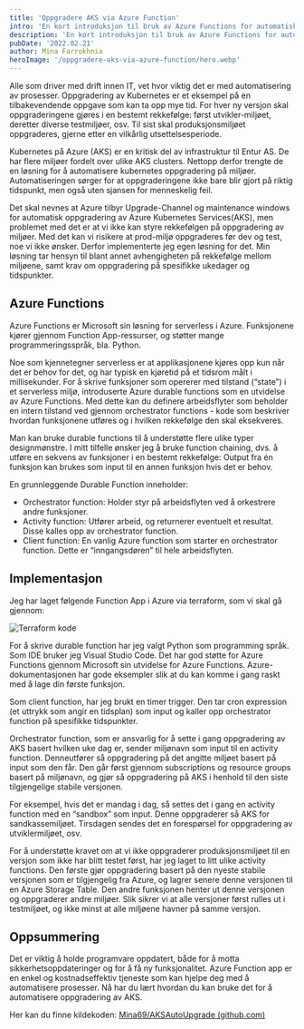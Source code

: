 ```yaml
---
title: 'Oppgradere AKS via Azure Function'
intro: 'En kort introduksjon til bruk av Azure Functions for automatisk oppgradering av Azure Kubernetes Service.'
description: 'En kort introduksjon til bruk av Azure Functions for automatisk oppgradering av Azure Kubernetes Service'
pubDate: '2022.02.21'
author: Mina Farrokhnia
heroImage: '/oppgradere-aks-via-azure-function/hero.webp'
---
```


Alle som driver med drift innen IT, vet hvor viktig det er med automatisering av prosesser. Oppgradering av Kubernetes er et eksempel på en tilbakevendende oppgave som kan ta opp mye tid. For hver ny versjon skal oppgraderingene gjøres i en bestemt rekkefølge: først utvikler-miljøet, deretter diverse testmiljøer, osv. Til sist skal produksjonsmiljøet oppgraderes, gjerne etter en vilkårlig utsettelsesperiode.

Kubernetes på Azure (AKS) er en kritisk del av infrastruktur til Entur AS. De har flere miljøer fordelt over ulike AKS clusters. Nettopp derfor trengte de en løsning for å automatisere kubernetes oppgradering på miljøer. Automatiseringen sørger for at oppgraderingene ikke bare blir gjort på riktig tidspunkt, men også uten sjansen for menneskelig feil.

Det skal nevnes at Azure tilbyr Upgrade-Channel og maintenance windows for automatisk oppgradering av Azure Kubernetes Services(AKS), men problemet med det er at vi ikke kan styre rekkefølgen på oppgradering av miljøer. Med det kan vi risikere at prod-miljø oppgraderes før dev og test, noe vi ikke ønsker. Derfor implementerte jeg egen løsning for det. Min løsning tar hensyn til blant annet avhengigheten på rekkefølge mellom miljøene, samt krav om oppgradering på spesifikke ukedager og tidspunkter.

## Azure Functions

Azure Functions er Microsoft sin løsning for serverless i Azure. Funksjonene kjører gjennom Function App-ressurser, og støtter mange programmeringsspråk, bla. Python.

Noe som kjennetegner serverless er at applikasjonene kjøres opp kun når det er behov for det, og har typisk en kjøretid på et tidsrom målt i millisekunder. For å skrive funksjoner som opererer med tilstand (“state”) i et serverless miljø, introduserte Azure durable functions som en utvidelse av Azure Functions. Med dette kan du definere arbeidsflyter som beholder en intern tilstand ved gjennom orchestrator functions - kode som beskriver hvordan funksjonene utføres og i hvilken rekkefølge den skal eksekveres.

Man kan bruke durable functions til å understøtte flere ulike typer designmønstre. I mitt tilfelle ønsker jeg å bruke function chaining, dvs. å utføre en sekvens av funksjoner i en bestemt rekkefølge: Output fra én funksjon kan brukes som input til en annen funksjon hvis det er behov.

En grunnleggende Durable Function inneholder:

- Orchestrator function: Holder styr på arbeidsflyten ved å orkestrere andre funksjoner.
- Activity function: Utfører arbeid, og returnerer eventuelt et resultat. Disse kalles opp av orchestrator function.
- Client function: En vanlig Azure function som starter en orchestrator function. Dette er “inngangsdøren” til hele arbeidsflyten.

## Implementasjon

Jeg har laget følgende Function App i Azure via terraform, som vi skal gå gjennom:

![Terraform kode](/oppgradere-aks-via-azure-function/terraform.webp)

For å skrive durable function har jeg valgt Python som programming språk. Som IDE bruker jeg Visual Studio Code. Det har god støtte for Azure Functions gjennom Microsoft sin utvidelse for Azure Functions. Azure-dokumentasjonen har gode eksempler slik at du kan komme i gang raskt med å lage din første funksjon.

Som client function, har jeg brukt en timer trigger. Den tar cron expression (et uttrykk som angir en tidsplan) som input og kaller opp orchestrator function på spesifikke tidspunkter.

Orchestrator function, som er ansvarlig for å sette i gang oppgradering av AKS basert hvilken uke dag er, sender miljønavn som input til en activity function. Denneutfører så oppgradering på det angitte miljøet basert på input som den får. Den går først gjennom subscriptions og resource groups basert på miljønavn, og gjør så oppgradering på AKS i henhold til den siste tilgjengelige stabile versjonen.

For eksempel, hvis det er mandag i dag, så settes det i gang en activity function med en “sandbox” som input. Denne oppgraderer så AKS for sandkassemiljøet. Tirsdagen sendes det en forespørsel for oppgradering av utviklermiljøet, osv.

For å understøtte kravet om at vi ikke oppgraderer produksjonsmiljøet til en versjon som ikke har blitt testet først, har jeg laget to litt ulike activity functions. Den første gjør oppgradering basert på den nyeste stabile versjonen som er tilgjengelig fra Azure, og lagrer senere denne versjonen til en Azure Storage Table. Den andre funksjonen henter ut denne versjonen og oppgraderer andre miljøer. Slik sikrer vi at alle versjoner først rulles ut i testmiljøet, og ikke minst at alle miljøene havner på samme versjon.

## Oppsummering

Det er viktig å holde programvare oppdatert, både for å motta sikkerhetsoppdateringer og for å få ny funksjonalitet. Azure Function app er en enkel og kostnadseffektiv tjeneste som kan hjelpe deg med å automatisere prosesser. Nå har du lært hvordan du kan bruke det for å automatisere oppgradering av AKS.

Her kan du finne kildekoden: [Mina69/AKSAutoUpgrade (github.com)](https://github.com/Mina69/AKSAutoUpgrade)